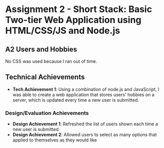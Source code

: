 Assignment 2 - Short Stack: Basic Two-tier Web Application using HTML/CSS/JS and Node.js  
===

## A2 Users and Hobbies
No CSS was used because I ran out of time.

## Technical Achievements
- **Tech Achievement 1**: Using a combination of node.js and JavaScript, I was able to create a web application that stores users' hobbies on a server, which is updated every time a new user is submitted.

### Design/Evaluation Achievements
- **Design Achievement 1**: Refreshed the list of users shown each time a new user is submitted
- **Design Achievement 2**: Allowed users to select as many options that applied to themselves as they would like

